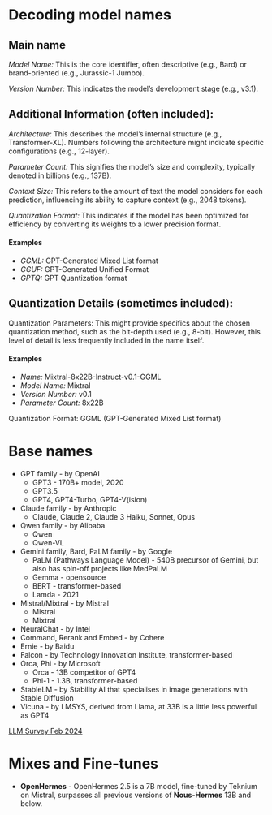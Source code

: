 # Decoding model names

## Main name

*Model Name:* This is the core identifier, often descriptive (e.g., Bard) or brand-oriented (e.g., Jurassic-1 Jumbo).

*Version Number:* This indicates the model’s development stage (e.g., v3.1).

## Additional Information (often included):

*Architecture:* This describes the model’s internal structure (e.g., Transformer-XL). Numbers following the architecture might indicate specific configurations (e.g., 12-layer).

*Parameter Count:* This signifies the model’s size and complexity, typically denoted in billions (e.g., 137B).

*Context Size:* This refers to the amount of text the model considers for each prediction, influencing its ability to capture context (e.g., 2048 tokens).

*Quantization Format:* This indicates if the model has been optimized for efficiency by converting its weights to a lower precision format. 

#### Examples

* *GGML:* GPT-Generated Mixed List format
* *GGUF:* GPT-Generated Unified Format
* *GPTQ:* GPT Quantization format

## Quantization Details (sometimes included):

Quantization Parameters: This might provide specifics about the chosen quantization method, such as the bit-depth used (e.g., 8-bit). However, this level of detail is less frequently included in the name itself.


#### Examples

* *Name:* Mixtral-8x22B-Instruct-v0.1-GGML
* *Model Name:* Mixtral
* *Version Number:* v0.1
* *Parameter Count:* 8x22B

Quantization Format: GGML (GPT-Generated Mixed List format)

# Base names

* GPT family - by OpenAI
    - GPT3 - 170B+ model, 2020
    - GPT3.5
    - GPT4, GPT4-Turbo, GPT4-V(ision)
* Claude family - by Anthropic
    - Claude, Claude 2, Claude 3 Haiku, Sonnet, Opus
* Qwen family - by Alibaba
    - Qwen
    - Qwen-VL
* Gemini family, Bard, PaLM family - by Google
   - PaLM (Pathways Language Model) - 540B precursor of Gemini, but also has spin-off projects like MedPaLM
   - Gemma - opensource
   - BERT - transformer-based
   - Lamda - 2021
* Mistral/Mixtral - by Mistral
    - Mistral
    - Mixtral
* NeuralChat - by Intel
* Command, Rerank and Embed - by Cohere
* Ernie - by Baidu
* Falcon - by Technology Innovation Institute, transformer-based
* Orca, Phi - by Microsoft
    - Orca - 13B competitor of GPT4
    - Phi-1 - 1.3B, transformer-based
* StableLM - by Stability AI that specialises in image generations with Stable Diffusion
* Vicuna - by LMSYS, derived from Llama, at 33B is a little less powerful as GPT4

[LLM Survey Feb 2024](https://arxiv.org/abs/2402.06196)

# Mixes and Fine-tunes

* **OpenHermes** - OpenHermes 2.5 is a 7B model, fine-tuned by Teknium on Mistral, surpasses all previous versions of **Nous-Hermes** 13B and below.

